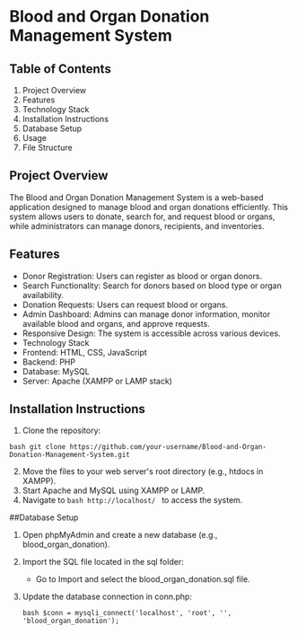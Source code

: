 # Blood and Organ Donation Management System
## Table of Contents
1. Project Overview
2. Features
3. Technology Stack
4. Installation Instructions
5. Database Setup
6. Usage
7. File Structure

## Project Overview
The Blood and Organ Donation Management System is a web-based application designed to manage blood and organ donations efficiently. This system allows users to donate, search for, and request blood or organs, while administrators can manage donors, recipients, and inventories.

## Features
- Donor Registration: Users can register as blood or organ donors.
- Search Functionality: Search for donors based on blood type or organ availability.
- Donation Requests: Users can request blood or organs.
- Admin Dashboard: Admins can manage donor information, monitor available blood and organs, and approve requests.
- Responsive Design: The system is accessible across various devices.
- Technology Stack
- Frontend: HTML, CSS, JavaScript
- Backend: PHP
- Database: MySQL
- Server: Apache (XAMPP or LAMP stack)

## Installation Instructions
1. Clone the repository:

  ``bash
git clone https://github.com/your-username/Blood-and-Organ-Donation-Management-System.git
``

2. Move the files to your web server's root directory (e.g., htdocs in XAMPP).
3. Start Apache and MySQL using XAMPP or LAMP.
4. Navigate to  ``bash
   http://localhost/
   ``
   to access the system.
   
##Database Setup
1. Open phpMyAdmin and create a new database (e.g., blood_organ_donation).
2. Import the SQL file located in the sql folder:
   - Go to Import and select the blood_organ_donation.sql file.
3. Update the database connection in conn.php:

   ``bash
   $conn = mysqli_connect('localhost', 'root', '', 'blood_organ_donation');
   ``

